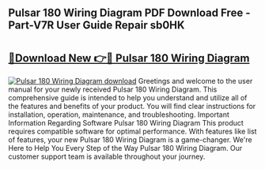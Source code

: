 ## Pulsar 180 Wiring Diagram PDF Download Free - Part-V7R User Guide Repair sb0HK

# <h2><a href="http://dft0ti.blite.top/?on=Pulsar+180+Wiring+Diagram">🔗Download New 👉🔴 Pulsar 180 Wiring Diagram</a></h2>

[![Pulsar 180 Wiring Diagram download](https://i.imgur.com/lujVjoI.png)](http://dft0ti.blite.top/?on=Pulsar+180+Wiring+Diagram)
Greetings and welcome to the user manual for your newly received Pulsar 180 Wiring Diagram. This comprehensive guide is intended to help you understand and utilize all of the features and benefits of your product. You will find clear instructions for installation, operation, maintenance, and troubleshooting. Important Information Regarding Software Pulsar 180 Wiring Diagram This product requires compatible software for optimal performance. With features like list of features, your new Pulsar 180 Wiring Diagram is a game-changer. We're Here to Help You Every Step of the Way Pulsar 180 Wiring Diagram. Our customer support team is available throughout your journey.
